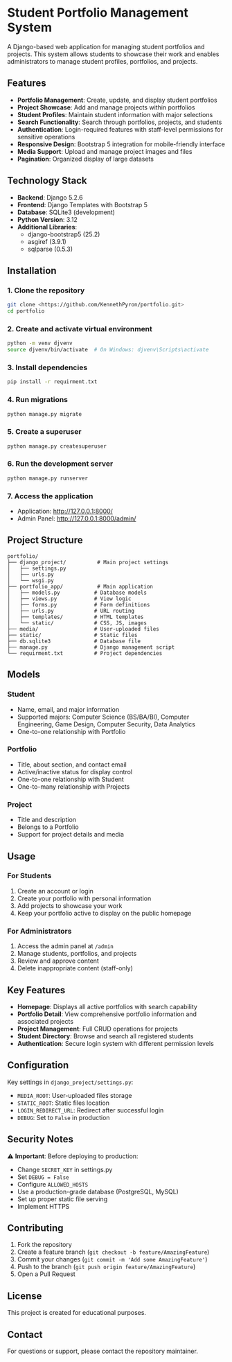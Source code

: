 # Student Portfolio Management System

A Django-based web application for managing student portfolios and projects. This system allows students to showcase their work and enables administrators to manage student profiles, portfolios, and projects.

## Features

- **Portfolio Management**: Create, update, and display student portfolios
- **Project Showcase**: Add and manage projects within portfolios
- **Student Profiles**: Maintain student information with major selections
- **Search Functionality**: Search through portfolios, projects, and students
- **Authentication**: Login-required features with staff-level permissions for sensitive operations
- **Responsive Design**: Bootstrap 5 integration for mobile-friendly interface
- **Media Support**: Upload and manage project images and files
- **Pagination**: Organized display of large datasets

## Technology Stack

- **Backend**: Django 5.2.6
- **Frontend**: Django Templates with Bootstrap 5
- **Database**: SQLite3 (development)
- **Python Version**: 3.12
- **Additional Libraries**:
  - django-bootstrap5 (25.2)
  - asgiref (3.9.1)
  - sqlparse (0.5.3)

## Installation

### 1. Clone the repository

```bash
git clone <https://github.com/KennethPyron/portfolio.git>
cd portfolio
```

### 2. Create and activate virtual environment

```bash
python -m venv djvenv
source djvenv/bin/activate  # On Windows: djvenv\Scripts\activate
```

### 3. Install dependencies

```bash
pip install -r requirment.txt
```

### 4. Run migrations

```bash
python manage.py migrate
```

### 5. Create a superuser

```bash
python manage.py createsuperuser
```

### 6. Run the development server

```bash
python manage.py runserver
```

### 7. Access the application

- Application: http://127.0.0.1:8000/
- Admin Panel: http://127.0.0.1:8000/admin/

## Project Structure

```
portfolio/
├── django_project/          # Main project settings
│   ├── settings.py
│   ├── urls.py
│   └── wsgi.py
├── portfolio_app/           # Main application
│   ├── models.py           # Database models
│   ├── views.py            # View logic
│   ├── forms.py            # Form definitions
│   ├── urls.py             # URL routing
│   ├── templates/          # HTML templates
│   └── static/             # CSS, JS, images
├── media/                  # User-uploaded files
├── static/                 # Static files
├── db.sqlite3              # Database file
├── manage.py               # Django management script
└── requirment.txt          # Project dependencies
```

## Models

### Student
- Name, email, and major information
- Supported majors: Computer Science (BS/BA/BI), Computer Engineering, Game Design, Computer Security, Data Analytics
- One-to-one relationship with Portfolio

### Portfolio
- Title, about section, and contact email
- Active/inactive status for display control
- One-to-one relationship with Student
- One-to-many relationship with Projects

### Project
- Title and description
- Belongs to a Portfolio
- Support for project details and media

## Usage

### For Students
1. Create an account or login
2. Create your portfolio with personal information
3. Add projects to showcase your work
4. Keep your portfolio active to display on the public homepage

### For Administrators
1. Access the admin panel at `/admin`
2. Manage students, portfolios, and projects
3. Review and approve content
4. Delete inappropriate content (staff-only)

## Key Features

- **Homepage**: Displays all active portfolios with search capability
- **Portfolio Detail**: View comprehensive portfolio information and associated projects
- **Project Management**: Full CRUD operations for projects
- **Student Directory**: Browse and search all registered students
- **Authentication**: Secure login system with different permission levels

## Configuration

Key settings in `django_project/settings.py`:
- `MEDIA_ROOT`: User-uploaded files storage
- `STATIC_ROOT`: Static files location
- `LOGIN_REDIRECT_URL`: Redirect after successful login
- `DEBUG`: Set to `False` in production

## Security Notes

⚠️ **Important**: Before deploying to production:
- Change `SECRET_KEY` in settings.py
- Set `DEBUG = False`
- Configure `ALLOWED_HOSTS`
- Use a production-grade database (PostgreSQL, MySQL)
- Set up proper static file serving
- Implement HTTPS

## Contributing

1. Fork the repository
2. Create a feature branch (`git checkout -b feature/AmazingFeature`)
3. Commit your changes (`git commit -m 'Add some AmazingFeature'`)
4. Push to the branch (`git push origin feature/AmazingFeature`)
5. Open a Pull Request

## License

This project is created for educational purposes.

## Contact

For questions or support, please contact the repository maintainer.

